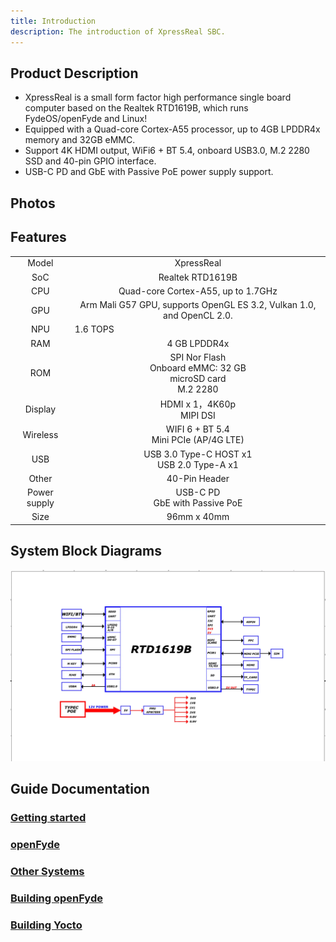 ```yaml
---
title: Introduction
description: The introduction of XpressReal SBC.
---
```


## Product Description

- XpressReal is a small form factor high performance single board computer based on the Realtek RTD1619B, which runs FydeOS/openFyde and Linux!
- Equipped with a Quad-core Cortex-A55 processor, up to 4GB LPDDR4x memory and 32GB eMMC.
- Support 4K HDMI output, WiFi6 + BT 5.4, onboard USB3.0, M.2 2280 SSD and 40-pin GPIO interface.
- USB-C PD and GbE with Passive PoE power supply support. 

## Photos

## Features

<table>
    <tr>
        <td align="center">Model</td>
        <td align="center">XpressReal</td>
    </tr>
    <tr>
        <td align="center">SoC</td>
        <td colspan="2" align="center">Realtek RTD1619B</td>
    </tr>
    <tr>
        <td align="center">CPU</td>
        <td colspan="2" align="center">Quad-core Cortex-A55, up to 1.7GHz</td>
    </tr>
    <tr>
        <td align="center">GPU</td>
        <td colspan="2" align="center">Arm Mali G57 GPU, supports OpenGL ES 3.2, Vulkan 1.0, and OpenCL 2.0.</td>
    </tr>
    <tr>
        <td align="center">NPU</td>
        <td colspan="2" align="cneter">1.6 TOPS</td>
    </tr>
    <tr>
        <td align="center">RAM</td>
        <td colspan="2" align="center">4 GB LPDDR4x</td>
    </tr>
    <tr>
        <td align="center">ROM</td>
        <td align="center">
            SPI Nor Flash<br/>
            Onboard eMMC: 32 GB<br/>
            microSD card<br/>
            M.2 2280
        </td>
    </tr>
    <tr>
        <td align="center">Display</td>
        <td colspan="2" align="center">HDMI x 1，4K60p<br/>MIPI DSI</td>
    </tr>
    <tr>
        <td align="center">Wireless</td>
        <td align="center">WIFI 6 + BT 5.4<br/>Mini PCIe (AP/4G LTE)</td>
    </tr>
    <tr>
        <td align="center">USB</td>
        <td colspan="2" align="center">USB 3.0 Type-C HOST x1<br/>USB 2.0 Type-A x1</td>
    </tr>
    <tr>
        <td align="center">Other</td>
        <td colspan="2" align="center">40-Pin Header</td>
    </tr>
    <tr>
        <td align="center">Power supply</td>
        <td colspan="2" align="center">
            USB-C PD<br/>
            GbE with Passive PoE
        </td>
    </tr>
    <tr>
        <td align="center">Size</td>
        <td colspan="2" align="center">96mm x 40mm</td>
    </tr>
</table>

## System Block Diagrams

![xpressreal-block-diagram](../../../assets/block-diagram.webp)

## Guide Documentation

### [Getting started](/guides/getting-started)

### [openFyde](/guides/openfyde)

### [Other Systems](/guides/other-systems)

### [Building openFyde](/guides/building-openfyde)

### [Building Yocto](/guides/building-yocto)
